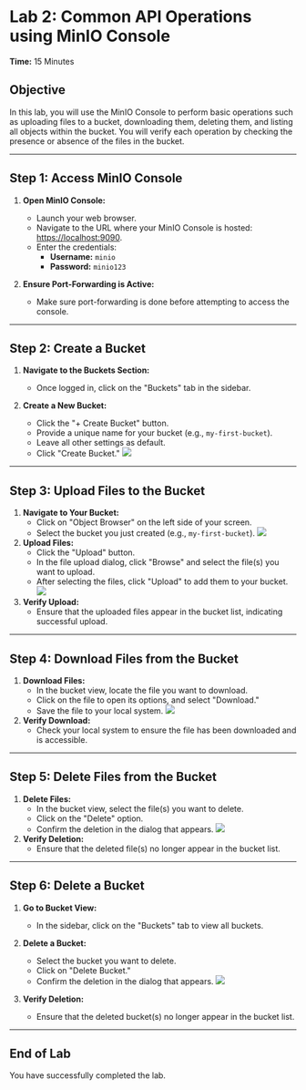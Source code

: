 # Lab 2: Common API Operations using MinIO Console

**Time:** 15 Minutes

## Objective
In this lab, you will use the MinIO Console to perform basic operations such as uploading files to a bucket, downloading them, deleting them, and listing all objects within the bucket. You will verify each operation by checking the presence or absence of the files in the bucket.

---

## Step 1: Access MinIO Console

1. **Open MinIO Console:**
   - Launch your web browser.
   - Navigate to the URL where your MinIO Console is hosted: [https://localhost:9090](https://localhost:9090).
   - Enter the credentials:
     - **Username:** `minio`
     - **Password:** `minio123`

2. **Ensure Port-Forwarding is Active:**
   - Make sure port-forwarding is done before attempting to access the console.

---

## Step 2: Create a Bucket

1. **Navigate to the Buckets Section:**
   - Once logged in, click on the "Buckets" tab in the sidebar.

2. **Create a New Bucket:**
   - Click the "+ Create Bucket" button.
   - Provide a unique name for your bucket (e.g., `my-first-bucket`).
   - Leave all other settings as default.
   - Click "Create Bucket."
**![](https://lh7-rt.googleusercontent.com/docsz/AD_4nXdJGfExDlsCKbFdcwBncBL8QXCzhsKoaB9Fqq59e9d8SZbMdVtP3q1AIf20KBoW4IWn_cB6NgOFekszGBL-UbqOTD2KwM2DMuo-DIq6rEwaRL2LOlfwgazBjIX5iwTkzm1GOv0VaApVRJg4d0wXHwpR0mSQ?key=blwW353dqd07z9jWyDvZYg)**
---

## Step 3: Upload Files to the Bucket

1. **Navigate to Your Bucket:**
   - Click on "Object Browser" on the left side of your screen.
   - Select the bucket you just created (e.g., `my-first-bucket`).
**![](https://lh7-rt.googleusercontent.com/docsz/AD_4nXea5XE1To_wTB-dstJ5NPF8U88XTio6solJK4iKtEYwI0CbyS9meutXGohKqCY-QCxBo44Sc1aB3VrxDOABNtHraYVlOQALl_rBzb8hvdcgV-F-TQA7f7Pe-T4xVNhnBK3qlyGnmFKnytYNZzuCbThBMDw8?key=blwW353dqd07z9jWyDvZYg)**
2. **Upload Files:**
   - Click the "Upload" button.
   - In the file upload dialog, click "Browse" and select the file(s) you want to upload.
   - After selecting the files, click "Upload" to add them to your bucket.
**![](https://lh7-rt.googleusercontent.com/docsz/AD_4nXf5aUmD5W6q1iCMHKIWmw1qgxPkTTwWn33JC2br6_AOHS3X58N_EYxkM6bSDt-x8M_uMR1gvUahcUeIgHNttjyoAEu3DjuRIJ5JYDTwSswguiPvIk5hdnt3GGzV_YnbrD6TLf2DvrufD8PlZKAtOHhRFBDX?key=blwW353dqd07z9jWyDvZYg)**
3. **Verify Upload:**
   - Ensure that the uploaded files appear in the bucket list, indicating successful upload.

---

## Step 4: Download Files from the Bucket

1. **Download Files:**
   - In the bucket view, locate the file you want to download.
   - Click on the file to open its options, and select "Download."
   - Save the file to your local system.
**![](https://lh7-rt.googleusercontent.com/docsz/AD_4nXfQSehSGlZwOl-JRJnKcj8sKCmh8z0BjnWX6b0iYNX4pYk2WSGKD2Zw7eK5gdF7SSsEXBAnCMG5NmgILIEPeknNBM4UfGDeXygpbatEpp5PXRonZtkx9awvOnnMZCJx4_sL9lP7sfDryXoSySWd3sCG4zqw?key=blwW353dqd07z9jWyDvZYg)**
2. **Verify Download:**
   - Check your local system to ensure the file has been downloaded and is accessible.

---

## Step 5: Delete Files from the Bucket

1. **Delete Files:**
   - In the bucket view, select the file(s) you want to delete.
   - Click on the "Delete" option.
   - Confirm the deletion in the dialog that appears.
**![](https://lh7-rt.googleusercontent.com/docsz/AD_4nXd3kXj4UUSoOj-s2h-_Al84mnn_c1_o3yAhUg9iA0XOzZACxAMfTs3ZDBDigprcI0LRwU6FauCgXnb8eoPwReK7UpggBBAbhers6AAg0iue1Sh-SSMtE1RFN2B_W6MY9undFnjIJ6eYEzbyVcuppTM-Sss?key=blwW353dqd07z9jWyDvZYg)**
2. **Verify Deletion:**
   - Ensure that the deleted file(s) no longer appear in the bucket list.

---

## Step 6: Delete a Bucket

1. **Go to Bucket View:**
   - In the sidebar, click on the "Buckets" tab to view all buckets.

2. **Delete a Bucket:**
   - Select the bucket you want to delete.
   - Click on "Delete Bucket."
   - Confirm the deletion in the dialog that appears.
**![](https://lh7-rt.googleusercontent.com/docsz/AD_4nXd74OPV49mIBtYp1tjeq9pIH0i36Tm_422s65r1aAnVJrdvuMgujHd6d2wITcmir5HqHrkQ4Vtazwvn2EZ3ayBcJes5Ev2rt1NiYbg0og4ij-bhVqTMtNuifT7pf5pZeMzfz1kXxHOEwVDGvuiWpnrHm334?key=blwW353dqd07z9jWyDvZYg)**
3. **Verify Deletion:**
   - Ensure that the deleted bucket(s) no longer appear in the bucket list.

---

## End of Lab

You have successfully completed the lab.
